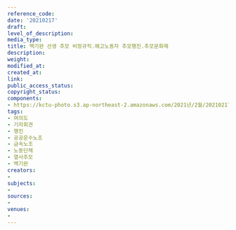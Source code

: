 ```yaml
---
reference_code: 
date: '20210217'
draft: 
level_of_description: 
media_type: 
title: 백기완 선생 추모 비정규직.해고노동자 추모행진.추모문화제
description: 
weight: 
modified_at: 
created_at: 
link: 
public_access_status: 
copyright_status: 
components:
- https://kctu-photo.s3.ap-northeast-2.amazonaws.com/2021년/2월/20210217-백기완+선생+추모+비정규직.해고노동자+추모행진.추모문화제_여의도_기자회견_행진_공공운수노조_금속노조_노동단체_열사추모_백기완/_5D40582.jpg
tags:
- 여의도
- 기자회견
- 행진
- 공공운수노조
- 금속노조
- 노동단체
- 열사추모
- 백기완
creators:
- 
subjects:
- 
sources:
- 
venues:
- 
---
```

